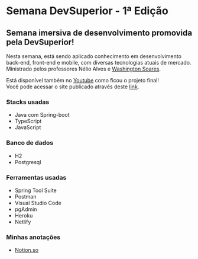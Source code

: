 # Semana DevSuperior - 1ª Edição

## Semana imersiva de desenvolvimento promovida pela DevSuperior!
Nesta semana, está sendo aplicado conhecimento em desenvolvimento back-end, front-end e mobile, com diversas tecnologias atuais de mercado. Ministrado pelos professores Nélio Alves e [Washington Soares](https://thewashington.dev/).

Está disponível também no [Youtube](https://www.youtube.com/watch?v=X5mKqMuFWT4) como ficou o projeto final!  
Você pode acessar o site publicado através deste [link](https://sds1-ana.netlify.app/). 

### Stacks usadas
- Java com Spring-boot
- TypeScript
- JavaScript

### Banco de dados
- H2
- Postgresql

### Ferramentas usadas
- Spring Tool Suite
- Postman
- Visual Studio Code
- pgAdmin
- Heroku
- Netlify

### Minhas anotações
- [Notion.so](https://www.notion.so/analudias/Semana-DevSuperior-872507829157424f9129f4c324dec2ad)
